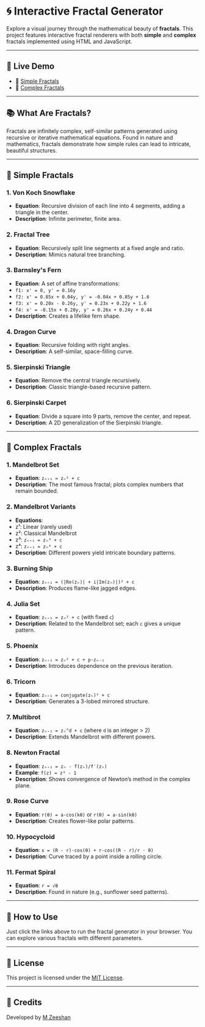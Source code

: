 # 🌀 Interactive Fractal Generator

Explore a visual journey through the mathematical beauty of **fractals**. This project features interactive fractal renderers with both **simple** and **complex** fractals implemented using HTML and JavaScript.

---

## 🔗 Live Demo

- 🔹 [Simple Fractals](https://xeeshan85.github.io/Generative-Art/fractal-renderer-simple.html)
- 🔸 [Complex Fractals](https://xeeshan85.github.io/Generative-Art/fractal-renderer-complex.html)

---

## 📚 What Are Fractals?

Fractals are infinitely complex, self-similar patterns generated using recursive or iterative mathematical equations. Found in nature and mathematics, fractals demonstrate how simple rules can lead to intricate, beautiful structures.

---

## 🔹 Simple Fractals

### 1. **Von Koch Snowflake**
- **Equation**: Recursive division of each line into 4 segments, adding a triangle in the center.
- **Description**: Infinite perimeter, finite area.

### 2. **Fractal Tree**
- **Equation**: Recursively split line segments at a fixed angle and ratio.
- **Description**: Mimics natural tree branching.

### 3. **Barnsley's Fern**
- **Equation**: A set of affine transformations:
- `f1: x' = 0, y' = 0.16y`
- `f2: x' = 0.85x + 0.04y, y' = -0.04x + 0.85y + 1.6`
- `f3: x' = 0.20x - 0.26y, y' = 0.23x + 0.22y + 1.6`
- `f4: x' = -0.15x + 0.28y, y' = 0.26x + 0.24y + 0.44`
- **Description**: Creates a lifelike fern shape.

### 4. **Dragon Curve**
- **Equation**: Recursive folding with right angles.
- **Description**: A self-similar, space-filling curve.

### 5. **Sierpinski Triangle**
- **Equation**: Remove the central triangle recursively.
- **Description**: Classic triangle-based recursive pattern.

### 6. **Sierpinski Carpet**
- **Equation**: Divide a square into 9 parts, remove the center, and repeat.
- **Description**: A 2D generalization of the Sierpinski triangle.

---

## 🔸 Complex Fractals

### 1. **Mandelbrot Set**
- **Equation**: `zₙ₊₁ = zₙ² + c`
- **Description**: The most famous fractal; plots complex numbers that remain bounded.

### 2. **Mandelbrot Variants**
- **Equations**:
- z¹: Linear (rarely used)
- z²: Classical Mandelbrot
- z³: `zₙ₊₁ = zₙ³ + c`
- z⁴: `zₙ₊₁ = zₙ⁴ + c`
- **Description**: Different powers yield intricate boundary patterns.

### 3. **Burning Ship**
- **Equation**: `zₙ₊₁ = (|Re(zₙ)| + i|Im(zₙ)|)² + c`
- **Description**: Produces flame-like jagged edges.

### 4. **Julia Set**
- **Equation**: `zₙ₊₁ = zₙ² + c` (with fixed `c`)
- **Description**: Related to the Mandelbrot set; each `c` gives a unique pattern.

### 5. **Phoenix**
- **Equation**: `zₙ₊₁ = zₙ² + c + p·zₙ₋₁`
- **Description**: Introduces dependence on the previous iteration.

### 6. **Tricorn**
- **Equation**: `zₙ₊₁ = conjugate(zₙ)² + c`
- **Description**: Generates a 3-lobed mirrored structure.

### 7. **Multibrot**
- **Equation**: `zₙ₊₁ = zₙ^d + c` (where `d` is an integer > 2)
- **Description**: Extends Mandelbrot with different powers.

### 8. **Newton Fractal**
- **Equation**: `zₙ₊₁ = zₙ - f(zₙ)/f′(zₙ)`
- **Example**: `f(z) = z³ - 1`
- **Description**: Shows convergence of Newton’s method in the complex plane.

### 9. **Rose Curve**
- **Equation**: `r(θ) = a·cos(kθ)` or `r(θ) = a·sin(kθ)`
- **Description**: Creates flower-like polar patterns.

### 10. **Hypocycloid**
- **Equation**: `x = (R - r)·cos(θ) + r·cos((R - r)/r · θ)`
- **Description**: Curve traced by a point inside a rolling circle.

### 11. **Fermat Spiral**
- **Equation**: `r = √θ`
- **Description**: Found in nature (e.g., sunflower seed patterns).


---

## 🧪 How to Use

Just click the links above to run the fractal generator in your browser. You can explore various fractals with different parameters.

---

## 📄 License

This project is licensed under the [MIT License](LICENSE).

---

## 🙌 Credits

Developed by [M Zeeshan](https://github.com/xeeshan85)


